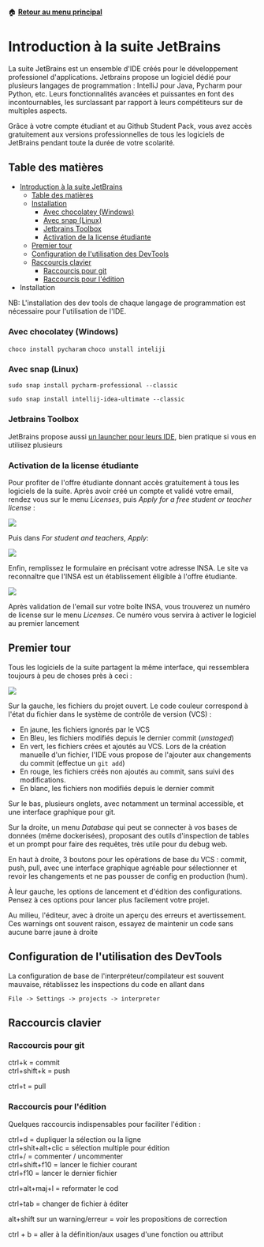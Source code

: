 :house: [**Retour au menu principal**](/TChelp)

# Introduction à la suite JetBrains

La suite JetBrains est un ensemble d'IDE créés pour le développement professionel d'applications. Jetbrains propose un logiciel dédié pour plusieurs langages de programmation : IntelliJ pour Java, Pycharm pour Python, etc. Leurs fonctionnalités avancées et puissantes en font des incontournables, les surclassant par rapport à leurs compétiteurs sur de multiples aspects.



Grâce à votre compte étudiant et au Github Student Pack, vous avez accès gratuitement aux versions professionnelles de tous les logiciels de JetBrains pendant toute la durée de votre scolarité.



## Table des matières

- [Introduction à la suite JetBrains](#introduction---la-suite-jetbrains)
  * [Table des matières](#table-des-mati-res)
  * [Installation](#installation)
    + [Avec chocolatey (Windows)](#avec-chocolatey--windows-)
    + [Avec snap (Linux)](#avec-snap--linux-)
    + [Jetbrains Toolbox](#jetbrains-toolbox)
    + [Activation de la license étudiante](#activation-de-la-license--tudiante)
  * [Premier tour](#premier-tour)
  * [Configuration de l'utilisation des DevTools](#configuration-de-l-utilisation-des-devtools)
  * [Raccourcis clavier](#raccourcis-clavier)
    + [Raccourcis pour git](#raccourcis-pour-git)
    + [Raccourcis pour l'édition](#raccourcis-pour-l--dition)
- Installation

NB: L'installation des dev tools de chaque langage de programmation est nécessaire pour l'utilisation de l'IDE.


### Avec chocolatey (Windows)

``choco install pycharam``
``choco unstall inteliji``

### Avec snap (Linux)

`sudo snap install pycharm-professional --classic`

`sudo snap install intellij-idea-ultimate --classic`

### Jetbrains Toolbox

JetBrains propose aussi [un launcher pour leurs IDE](https://www.jetbrains.com/toolbox-app/), bien pratique si vous en utilisez plusieurs

### Activation de la license étudiante

Pour profiter de l'offre étudiante donnant accès gratuitement à tous les logiciels de la suite. Après avoir créé un compte et validé votre email, rendez vous sur le menu *Licenses*, puis *Apply for a free student or teacher license* : 

![](img/jetb1.png)

Puis dans *For student and teachers*, *Apply*:



![](img/jetb2.png)

Enfin, remplissez le formulaire en précisant votre adresse INSA. Le site va reconnaître que l'INSA est un établissement éligible à l'offre étudiante.

![](img/jetb3.png)

Après validation de l'email sur votre boîte INSA, vous trouverez un numéro de license sur le menu *Licenses*. Ce numéro vous servira à activer le logiciel au premier lancement

## Premier tour

Tous les logiciels de la suite partagent la même interface, qui ressemblera toujours à peu de choses près à ceci : 

![](img/jetb4.png)

Sur la gauche, les fichiers du projet ouvert. Le code couleur correspond à l'état du fichier dans le système de contrôle de version (VCS) : 

* En jaune, les fichiers ignorés par le VCS
* En Bleu, les fichiers modifiés depuis le dernier commit (*unstaged*)
* En vert, les fichiers crées et ajoutés au VCS. Lors de la création manuelle d'un fichier, l'IDE vous propose de l'ajouter aux changements du commit (effectue un `git add`)
* En rouge, les fichiers créés non ajoutés au commit, sans suivi des modifications.
* En blanc, les fichiers non modifiés depuis le dernier commit

Sur le bas, plusieurs onglets, avec notamment un terminal accessible, et une interface graphique pour git.

Sur la droite, un menu *Database* qui peut se connecter à vos bases de données (même dockerisées), proposant des outils d'inspection de tables et un prompt pour faire des requêtes, très utile pour du debug web.

En haut à droite, 3 boutons pour les opérations de base du VCS : commit, push, pull, avec une interface graphique agréable pour sélectionner et revoir les changements et ne pas pousser de config en production (hum).

À leur gauche, les options de lancement et d'édition des configurations. Pensez à ces options pour lancer plus facilement votre projet.

Au milieu, l'éditeur, avec à droite un aperçu des erreurs et avertissement. Ces warnings ont souvent raison, essayez de maintenir un code sans aucune barre jaune à droite



## Configuration de l'utilisation des DevTools

La configuration de base de l'interpréteur/compilateur est souvent mauvaise, rétablissez les inspections du code en allant dans

`File -> Settings -> projects -> interpreter` 

## Raccourcis clavier

### Raccourcis pour git

ctrl+k = commit  
ctrl+shift+k = push

ctrl+t = pull

### Raccourcis pour l'édition

Quelques raccourcis indispensables pour faciliter l'édition :

ctrl+d = dupliquer la sélection ou la ligne  
ctrl+shit+alt+clic = sélection multiple pour édition  
ctrl+/ = commenter / uncommenter  
ctrl+shift+f10 = lancer le fichier courant  
ctrl+f10 = lancer le dernier fichier

ctrl+alt+maj+l = reformater le cod

ctrl+tab = changer de fichier à éditer

alt+shift sur un warning/erreur = voir les propositions de correction

ctrl + b = aller à la définition/aux usages d'une fonction ou attribut